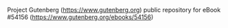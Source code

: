 Project Gutenberg (https://www.gutenberg.org) public repository for
eBook #54156 (https://www.gutenberg.org/ebooks/54156)
